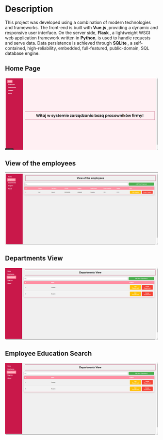 # Description
This project was developed using a combination of modern technologies and frameworks. The front-end is built with <strong> Vue.js </strong>,providing a dynamic and responsive user interface. On the server side, <strong>Flask </strong>, a lightweight WSGI web application framework written in <strong>Python</strong>, is used to handle requests and serve data. Data persistence is achieved through <strong>SQLite </strong>, a self-contained, high-reliability, embedded, full-featured, public-domain, SQL database engine.

## Home Page
![test.img](./img/home.png)

## View of the employees
![test.img](./img/employees.png)

## Departments View
![test.img](./img/Departments_View.png)

## Employee Education Search
![test.img](./img/Departments_View.png)

